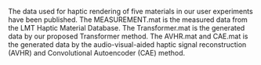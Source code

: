 The data used for haptic rendering of five materials in our user experiments have been published. 
The MEASUREMENT.mat is the measured data from the LMT Haptic Material Database.
The Transformer.mat is the generated data by our proposed Transformer method.
The AVHR.mat and CAE.mat is the generated data by the audio-visual-aided haptic signal reconstruction (AVHR) and Convolutional Autoencoder (CAE) method.
